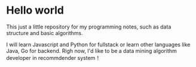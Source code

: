 # Hello world
This just a little repository for my programming notes, such as data structure and  basic algorithms.

I will learn Javascript and Python for fullstack or learn other languages like Java, Go for backend. Righ now, I'd like to be a data mining algorithm developer in recommdender system！

